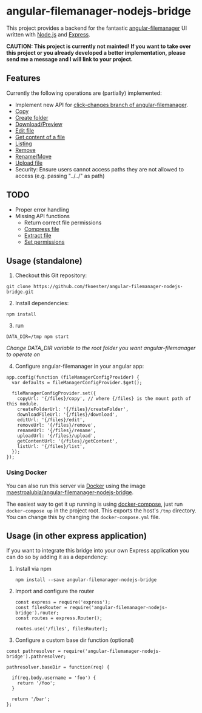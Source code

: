 # angular-filemanager-nodejs-bridge

This project provides a backend for the fantastic [angular-filemanager](https://github.com/joni2back/angular-filemanager/) UI written with [Node.js](https://nodejs.org/) and [Express](http://expressjs.com/).

**CAUTION: This project is currently not mainted!
If you want to take over this project or you already developed a better implementation, please send me a message and I will link to your project.**

## Features

Currently the following operations are (partially) implemented:
* Implement new API for [click-changes branch of angular-filemanager](https://github.com/joni2back/angular-filemanager/tree/click-changes).
* [Copy](https://github.com/joni2back/angular-filemanager/blob/click-changes/API.md#copy-url-filemanagerconfigcopyurl-method-post)
* [Create folder](https://github.com/joni2back/angular-filemanager/blob/click-changes/API.md#create-folder-url-filemanagerconfigcreatefolderurl-method-post)
* [Download/Preview](https://github.com/joni2back/angular-filemanager/blob/click-changes/API.md#download--preview-file-url-filemanagerconfigdownloadfileurl-method-get)
* [Edit file](https://github.com/joni2back/angular-filemanager/blob/click-changes/API.md#edit-file-url-filemanagerconfigediturl-method-post)
* [Get content of a file](https://github.com/joni2back/angular-filemanager/blob/click-changes/API.md#get-content-of-a-file-url-filemanagerconfiggetcontenturl-method-post)
* [Listing](https://github.com/joni2back/angular-filemanager/blob/click-changes/API.md#listing-url-filemanagerconfiglisturl-method-post)
* [Remove](https://github.com/joni2back/angular-filemanager/blob/click-changes/API.md#remove-url-filemanagerconfigremoveurl-method-post)
* [Rename/Move](https://github.com/joni2back/angular-filemanager/blob/click-changes/API.md#rename--move-url-filemanagerconfigrenameurl-method-post)
* [Upload file](https://github.com/joni2back/angular-filemanager/blob/click-changes/API.md#upload-file-url-filemanagerconfiguploadurl-method-post-content-type-multipartform-data)
* Security: Ensure users cannot access paths they are not allowed to access (e.g. passing "../../" as path)
## TODO

* Proper error handling
* Missing API functions
  * Return correct file permissions
  * [Compress file](https://github.com/joni2back/angular-filemanager/blob/click-changes/API.md#compress-file-url-filemanagerconfigcompressurl-method-post)
  * [Extract file](https://github.com/joni2back/angular-filemanager/blob/click-changes/API.md#extract-file-url-filemanagerconfigextracturl-method-post)
  * [Set permissions](https://github.com/joni2back/angular-filemanager/blob/click-changes/API.md#set-permissions-url-filemanagerconfigpermissionsurl-method-post)


## Usage (standalone)

1. Checkout this Git repository:

  ```
  git clone https://github.com/fkoester/angular-filemanager-nodejs-bridge.git
  ```
2. Install dependencies:

  ```
  npm install
  ```
3. run

  ```
  DATA_DIR=/tmp npm start
  ```
  *Change DATA_DIR variable to the root folder you want angular-filemanager to operate on*
  
4. Configure angular-filemanager in your angular app:

  ```
  app.config(function (fileManagerConfigProvider) {
    var defaults = fileManagerConfigProvider.$get();

    fileManagerConfigProvider.set({
      copyUrl: '{/files}/copy', // where {/files} is the mount path of this module.
      createFolderUrl: '{/files}/createFolder',
      downloadFileUrl: '{/files}/download',
      editUrl: '{/files}/edit',
      removeUrl: '{/files}/remove',
      renameUrl: '{/files}/rename',
      uploadUrl: '{/files}/upload',
      getContentUrl: '{/files}/getContent',
      listUrl: '{/files}/list',
    });
  });
  ```

### Using Docker
You can also run this server via [Docker](https://www.docker.com/) using the image [maestroalubia/angular-filemanager-nodejs-bridge](https://hub.docker.com/r/maestroalubia/angular-filemanager-nodejs-bridge/).

The easiest way to get it up running is using [docker-compose](https://docs.docker.com/compose/), just run `docker-compose up` in the project root. This exports the host's `/tmp` directory. You can change this by changing the `docker-compose.yml` file.

## Usage (in other express application)

If you want to integrate this bridge into your own Express application you can do so by adding it as a dependency:

1. Install via npm

   ```
   npm install --save angular-filemanager-nodejs-bridge
   ```

2. Import and configure the router

   ```
   const express = require('express');
   const filesRouter = require('angular-filemanager-nodejs-bridge').router;
   const routes = express.Router();

   routes.use('/files', filesRouter);
   ```
3. Configure a custom base dir function (optional)

  ```
  const pathresolver = require('angular-filemanager-nodejs-bridge').pathresolver;

  pathresolver.baseDir = function(req) {

    if(req.body.username = 'foo') {
      return '/foo';
    }

    return '/bar';
  };
  ```
